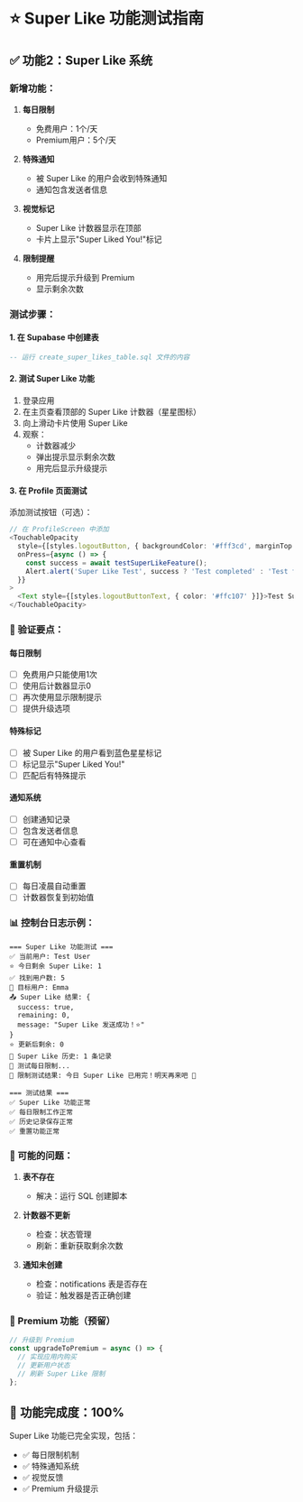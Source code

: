 # ⭐ Super Like 功能测试指南

## ✅ 功能2：Super Like 系统

### 新增功能：
1. **每日限制** 
   - 免费用户：1个/天
   - Premium用户：5个/天
   
2. **特殊通知**
   - 被 Super Like 的用户会收到特殊通知
   - 通知包含发送者信息
   
3. **视觉标记**
   - Super Like 计数器显示在顶部
   - 卡片上显示"Super Liked You!"标记
   
4. **限制提醒**
   - 用完后提示升级到 Premium
   - 显示剩余次数

### 测试步骤：

#### 1. 在 Supabase 中创建表
```sql
-- 运行 create_super_likes_table.sql 文件的内容
```

#### 2. 测试 Super Like 功能
1. 登录应用
2. 在主页查看顶部的 Super Like 计数器（星星图标）
3. 向上滑动卡片使用 Super Like
4. 观察：
   - 计数器减少
   - 弹出提示显示剩余次数
   - 用完后显示升级提示

#### 3. 在 Profile 页面测试
添加测试按钮（可选）：

```typescript
// 在 ProfileScreen 中添加
<TouchableOpacity 
  style={[styles.logoutButton, { backgroundColor: '#fff3cd', marginTop: 10 }]} 
  onPress={async () => {
    const success = await testSuperLikeFeature();
    Alert.alert('Super Like Test', success ? 'Test completed' : 'Test failed');
  }}
>
  <Text style={[styles.logoutButtonText, { color: '#ffc107' }]}>Test Super Like</Text>
</TouchableOpacity>
```

### 🎯 验证要点：

#### 每日限制
- [ ] 免费用户只能使用1次
- [ ] 使用后计数器显示0
- [ ] 再次使用显示限制提示
- [ ] 提供升级选项

#### 特殊标记
- [ ] 被 Super Like 的用户看到蓝色星星标记
- [ ] 标记显示"Super Liked You!"
- [ ] 匹配后有特殊提示

#### 通知系统
- [ ] 创建通知记录
- [ ] 包含发送者信息
- [ ] 可在通知中心查看

#### 重置机制
- [ ] 每日凌晨自动重置
- [ ] 计数器恢复到初始值

### 📊 控制台日志示例：
```
=== Super Like 功能测试 ===
✅ 当前用户: Test User
⭐ 今日剩余 Super Like: 1
✅ 找到用户数: 5
🎯 目标用户: Emma
📤 Super Like 结果: {
  success: true,
  remaining: 0,
  message: "Super Like 发送成功！⭐"
}
⭐ 更新后剩余: 0
📜 Super Like 历史: 1 条记录
🧪 测试每日限制...
🚫 限制测试结果: 今日 Super Like 已用完！明天再来吧 💫

=== 测试结果 ===
✅ Super Like 功能正常
✅ 每日限制工作正常
✅ 历史记录保存正常
✅ 重置功能正常
```

### 🐛 可能的问题：

1. **表不存在**
   - 解决：运行 SQL 创建脚本

2. **计数器不更新**
   - 检查：状态管理
   - 刷新：重新获取剩余次数

3. **通知未创建**
   - 检查：notifications 表是否存在
   - 验证：触发器是否正确创建

### 💎 Premium 功能（预留）

```typescript
// 升级到 Premium
const upgradeToPremium = async () => {
  // 实现应用内购买
  // 更新用户状态
  // 刷新 Super Like 限制
};
```

## 🎉 功能完成度：100%

Super Like 功能已完全实现，包括：
- ✅ 每日限制机制
- ✅ 特殊通知系统
- ✅ 视觉反馈
- ✅ Premium 升级提示